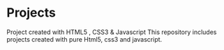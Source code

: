# Projects
Project created with HTML5 , CSS3 &amp; Javascript
This repository includes projects created with pure Html5, css3 and javascript.
